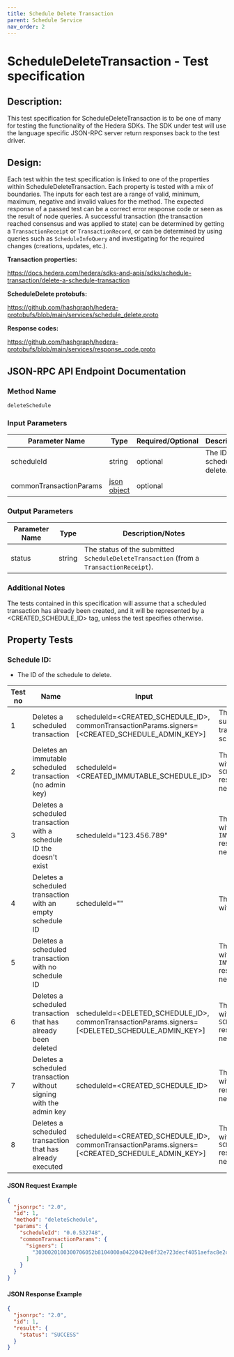 ```yaml
---
title: Schedule Delete Transaction
parent: Schedule Service
nav_order: 2
---
```

# ScheduleDeleteTransaction - Test specification

## Description:
This test specification for ScheduleDeleteTransaction is to be one of many for testing the functionality of the Hedera SDKs. The SDK under test will use the language specific JSON-RPC server return responses back to the test driver.

## Design:
Each test within the test specification is linked to one of the properties within ScheduleDeleteTransaction. Each property is tested with a mix of boundaries. The inputs for each test are a range of valid, minimum, maximum, negative and invalid values for the method. The expected response of a passed test can be a correct error response code or seen as the result of node queries. A successful transaction (the transaction reached consensus and was applied to state) can be determined by getting a `TransactionReceipt` or `TransactionRecord`, or can be determined by using queries such as `ScheduleInfoQuery` and investigating for the required changes (creations, updates, etc.).

**Transaction properties:**

https://docs.hedera.com/hedera/sdks-and-apis/sdks/schedule-transaction/delete-a-schedule-transaction

**ScheduleDelete protobufs:**

https://github.com/hashgraph/hedera-protobufs/blob/main/services/schedule_delete.proto

**Response codes:**

https://github.com/hashgraph/hedera-protobufs/blob/main/services/response_code.proto

## JSON-RPC API Endpoint Documentation

### Method Name

`deleteSchedule`

### Input Parameters

| Parameter Name          | Type                                                    | Required/Optional | Description/Notes                 |
|-------------------------|---------------------------------------------------------|-------------------|-----------------------------------|
| scheduleId              | string                                                  | optional          | The ID of the schedule to delete. |
| commonTransactionParams | [json object](../common/CommonTransactionParameters.md) | optional          |                                   |

### Output Parameters

| Parameter Name | Type   | Description/Notes                                                                      |
|----------------|--------|----------------------------------------------------------------------------------------|
| status         | string | The status of the submitted `ScheduleDeleteTransaction` (from a `TransactionReceipt`). |

### Additional Notes

The tests contained in this specification will assume that a scheduled transaction has already been created, and it will be represented by a <CREATED_SCHEDULE_ID> tag, unless the test specifies otherwise.

## Property Tests

### **Schedule ID:**

- The ID of the schedule to delete.

| Test no | Name                                                                 | Input                                                                                            | Expected response                                                                              | Implemented (Y/N) |
|---------|----------------------------------------------------------------------|--------------------------------------------------------------------------------------------------|------------------------------------------------------------------------------------------------|-------------------|
| 1       | Deletes a scheduled transaction                                      | scheduleId=<CREATED_SCHEDULE_ID>, commonTransactionParams.signers=[<CREATED_SCHEDULE_ADMIN_KEY>] | The schedule deletion succeeds and the transaction is no longer scheduled.                     | N                 |
| 2       | Deletes an immutable scheduled transaction (no admin key)            | scheduleId=<CREATED_IMMUTABLE_SCHEDULE_ID>                                                       | The schedule deletion fails with a `SCHEDULE_IS_IMMUTABLE` response code from the network.     | N                 |
| 3       | Deletes a scheduled transaction with a schedule ID the doesn't exist | scheduleId="123.456.789"                                                                         | The schedule deletion fails with an `INVALID_SCHEDULE_ID` response code from the network.      | N                 |
| 4       | Deletes a scheduled transaction with an empty schedule ID            | scheduleId=""                                                                                    | The schedule deletion fails with an internal SDK error.                                        | N                 |
| 5       | Deletes a scheduled transaction with no schedule ID                  |                                                                                                  | The schedule deletion fails with an `INVALID_SCHEDULE_ID` response code from the network.      | N                 |
| 6       | Deletes a scheduled transaction that has already been deleted        | scheduleId=<DELETED_SCHEDULE_ID>, commonTransactionParams.signers=[<DELETED_SCHEDULE_ADMIN_KEY>] | The schedule deletion fails with a `SCHEDULE_ALREADY_DELETED` response code from the network.  | N                 |
| 7       | Deletes a scheduled transaction without signing with the admin key   | scheduleId=<CREATED_SCHEDULE_ID>                                                                 | The schedule deletion fails with an `INVALID_SIGNATURE` response code from the network.        | N                 |
| 8       | Deletes a scheduled transaction that has already executed            | scheduleId=<CREATED_SCHEDULE_ID>, commonTransactionParams.signers=[<CREATED_SCHEDULE_ADMIN_KEY>] | The schedule deletion fails with a `SCHEDULE_ALREADY_EXECUTED` response code from the network. | N                 |

#### JSON Request Example

```json
{
  "jsonrpc": "2.0",
  "id": 1,
  "method": "deleteSchedule",
  "params": {
    "scheduleId": "0.0.532748",
    "commonTransactionParams": {
      "signers": [
        "3030020100300706052b8104000a04220420e8f32e723decf4051aefac8e2c93c9c5b214313817cdb01a1494b917c8436b35"
      ]
    }
  }
}
```

#### JSON Response Example

```json
{
  "jsonrpc": "2.0",
  "id": 1,
  "result": {
    "status": "SUCCESS"
  }
}
```
